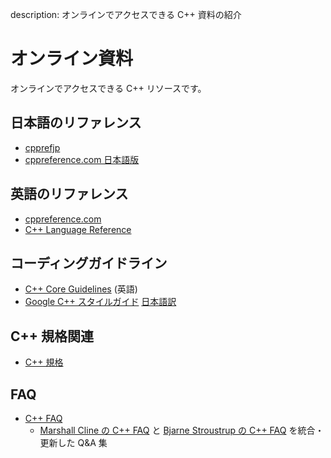 description: オンラインでアクセスできる C++ 資料の紹介

# オンライン資料

オンラインでアクセスできる C++ リソースです。

## 日本語のリファレンス
- [cpprefjp](https://cpprefjp.github.io/)
- [cppreference.com 日本語版](https://ja.cppreference.com/w/cpp)

## 英語のリファレンス
- [cppreference.com](https://en.cppreference.com/w/)
- [C++ Language Reference](https://docs.microsoft.com/en-us/cpp/cpp/cpp-language-reference)

## コーディングガイドライン
- [C++ Core Guidelines](http://isocpp.github.io/CppCoreGuidelines/CppCoreGuidelines) (英語)
- [Google C++ スタイルガイド](https://github.com/google/styleguide/) [日本語訳](https://ttsuki.github.io/styleguide/cppguide.ja.html)

## C++ 規格関連
- [C++ 規格](https://cppmap.github.io/standardization/working-drafts/)

## FAQ
- [C++ FAQ](https://isocpp.org/faq)
    - [Marshall Cline の C++ FAQ](http://www.cs.technion.ac.il/users/yechiel/c++-faq/index.html) と [Bjarne Stroustrup の C++ FAQ](http://stroustrup.com/bs_faq.html) を統合・更新した Q&A 集
